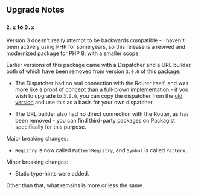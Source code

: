 ## Upgrade Notes

### `2.x` to `3.x`

Version 3 doesn't really attempt to be backwards compatible - I haven't been actively
using PHP for some years, so this release is a revived and modernized package for PHP 8,
with a smaller scope.

Earlier versions of this package came with a Dispatcher and a URL builder, both of which
have been removed from version `3.0.0` of this package:

- The Dispatcher had no real connection with the Router itself, and was more like a
  proof of concept than a full-blown implementation - if you wish to upgrade to `3.0.0`,
  you can copy the dispatcher from the
  [old version](https://github.com/mindplay-dk/timber/blob/6defdfaea55bb59171b54a9abcf388e836e18e66/src/Dispatcher.php)
  and use this as a basis for your own dispatcher.

- The URL builder also had no direct connection with the Router, as has been removed -
  you can find third-party packages on Packagist specifically for this purpose.

Major breaking changes:

- `Registry` is now called `PatternRegistry`, and `Symbol` is called `Pattern`.

Minor breaking changes:

- Static type-hints were added.

Other than that, what remains is more or less the same.

